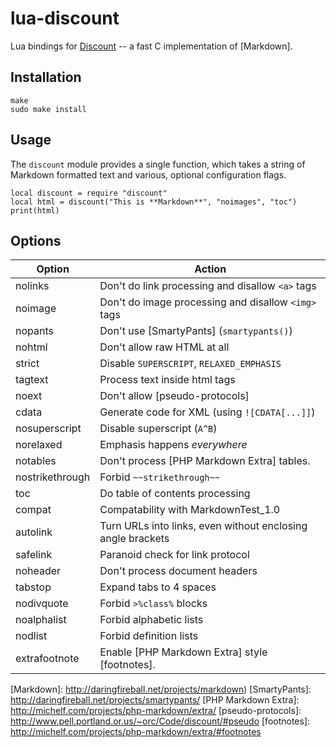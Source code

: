lua-discount
============
Lua bindings for [Discount] -- a fast C implementation of [Markdown].

Installation
------------

    make
    sudo make install

Usage
-----

The `discount` module provides a single function, which takes a string of
Markdown formatted text and various, optional configuration flags.

    local discount = require "discount"
    local html = discount("This is **Markdown**", "noimages", "toc")
    print(html)

Options
-------

Option          | Action
----------------|------------------------------------------
nolinks         | Don't do link processing and disallow `<a>` tags
noimage         | Don't do image processing and disallow `<img>` tags
nopants         | Don't use [SmartyPants] (`smartypants()`)
nohtml          | Don't allow raw HTML at all
strict          | Disable `SUPERSCRIPT`, `RELAXED_EMPHASIS`
tagtext         | Process text inside html tags
noext           | Don't allow [pseudo-protocols]
cdata           | Generate code for XML (using `![CDATA[...]]`)
nosuperscript   | Disable superscript (`A^B`)
norelaxed       | Emphasis happens _everywhere_
notables        | Don't process [PHP Markdown Extra] tables.
nostrikethrough | Forbid `~~strikethrough~~`
toc             | Do table of contents processing
compat          | Compatability with MarkdownTest_1.0
autolink        | Turn URLs into links, even without enclosing angle brackets
safelink        | Paranoid check for link protocol
noheader        | Don't process document headers
tabstop         | Expand tabs to 4 spaces
nodivquote      | Forbid `>%class%` blocks
noalphalist     | Forbid alphabetic lists
nodlist         | Forbid definition lists
extrafootnote   | Enable [PHP Markdown Extra] style [footnotes].


[Discount]: http://www.pell.portland.or.us/~orc/Code/discount/
[Markdown]: http://daringfireball.net/projects/markdown)
[SmartyPants]: http://daringfireball.net/projects/smartypants/
[PHP Markdown Extra]: http://michelf.com/projects/php-markdown/extra/
[pseudo-protocols]: http://www.pell.portland.or.us/~orc/Code/discount/#pseudo
[footnotes]: http://michelf.com/projects/php-markdown/extra/#footnotes
